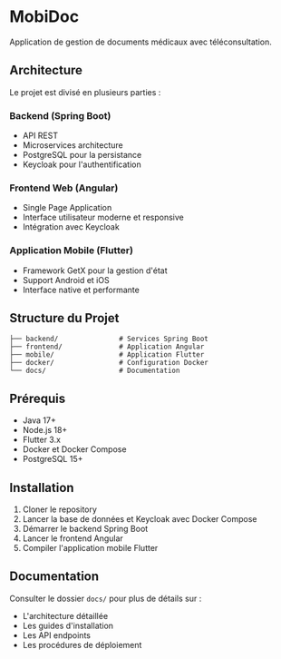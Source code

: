 # MobiDoc

Application de gestion de documents médicaux avec téléconsultation.

## Architecture

Le projet est divisé en plusieurs parties :

### Backend (Spring Boot)
- API REST
- Microservices architecture
- PostgreSQL pour la persistance
- Keycloak pour l'authentification

### Frontend Web (Angular)
- Single Page Application
- Interface utilisateur moderne et responsive
- Intégration avec Keycloak

### Application Mobile (Flutter)
- Framework GetX pour la gestion d'état
- Support Android et iOS
- Interface native et performante

## Structure du Projet

```
├── backend/               # Services Spring Boot
├── frontend/              # Application Angular
├── mobile/                # Application Flutter
├── docker/                # Configuration Docker
└── docs/                  # Documentation
```

## Prérequis

- Java 17+
- Node.js 18+
- Flutter 3.x
- Docker et Docker Compose
- PostgreSQL 15+

## Installation

1. Cloner le repository
2. Lancer la base de données et Keycloak avec Docker Compose
3. Démarrer le backend Spring Boot
4. Lancer le frontend Angular
5. Compiler l'application mobile Flutter

## Documentation

Consulter le dossier `docs/` pour plus de détails sur :
- L'architecture détaillée
- Les guides d'installation
- Les API endpoints
- Les procédures de déploiement